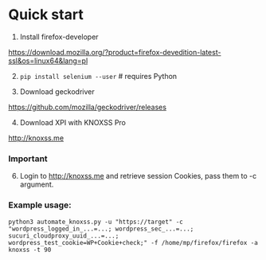 # Quick start

1. Install firefox-developer

https://download.mozilla.org/?product=firefox-devedition-latest-ssl&os=linux64&lang=pl

2. `pip install selenium --user` # requires Python

3. Download geckodriver

https://github.com/mozilla/geckodriver/releases

4. Download XPI with KNOXSS Pro

http://knoxss.me

### Important
6. Login to http://knoxss.me and retrieve session Cookies, pass them to -c argument.

### Example usage:

`python3 automate_knoxss.py -u "https://target" -c "wordpress_logged_in_...=...; wordpress_sec_...=...; sucuri_cloudproxy_uuid_...=...; wordpress_test_cookie=WP+Cookie+check;" -f /home/mp/firefox/firefox -a knoxss -t 90`
